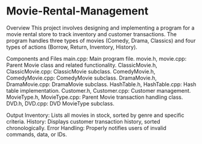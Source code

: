 # Movie-Rental-Management

Overview
    This project involves designing and implementing a program for a movie rental store to track inventory and customer transactions. The program handles three types of movies (Comedy, Drama, Classics) and four types of actions (Borrow, Return, Inventory, History).

Components and Files
    main.cpp: Main program file.
    movie.h, movie.cpp: Parent Movie class and related functionality.
    ClassicMovie.h, ClassicMovie.cpp: ClassicMovie subclass.
    ComedyMovie.h, ComedyMovie.cpp: ComedyMovie subclass.
    DramaMovie.h, DramaMovie.cpp: DramaMovie subclass.
    HashTable.h, HashTable.cpp: Hash table implementation.
    Customer.h, Customer.cpp: Customer management.
    MovieType.h, MovieType.cpp: Parent Movie transaction handling class.
    DVD.h, DVD.cpp: DVD MovieType subclass. 

Output
    Inventory: Lists all movies in stock, sorted by genre and specific criteria.
    History: Displays customer transaction history, sorted chronologically.
    Error Handling: Properly notifies users of invalid commands, data, or IDs.
